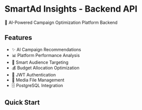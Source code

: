 # SmartAd Insights - Backend API

🤖 AI-Powered Campaign Optimization Platform Backend

## Features

- ✨ AI Campaign Recommendations
- 📊 Platform Performance Analysis  
- 🎯 Smart Audience Targeting
- 💰 Budget Allocation Optimization
- 🔐 JWT Authentication
- 📁 Media File Management
- 🗄️ PostgreSQL Integration

## Quick Start

